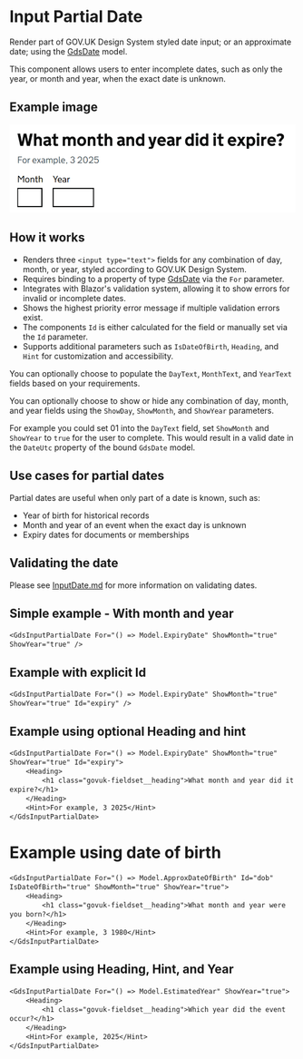 # Input Partial Date

Render part of GOV.UK Design System styled date input; or an approximate date; using the [GdsDate](GdsDate.md) model.

This component allows users to enter incomplete dates, such as only the year, or month and year, when the exact date is unknown.

## Example image

![Input partial date example](InputPartialDate1.png)

## How it works

- Renders three `<input type="text">` fields for any combination of day, month, or year, styled according to GOV.UK Design System.
- Requires binding to a property of type [GdsDate](GdsDate.md) via the `For` parameter.
- Integrates with Blazor's validation system, allowing it to show errors for invalid or incomplete dates.
- Shows the highest priority error message if multiple validation errors exist. 
- The components `Id` is either calculated for the field or manually set via the `Id` parameter.
- Supports additional parameters such as `IsDateOfBirth`, `Heading`, and `Hint` for customization and accessibility.

You can optionally choose to populate the `DayText`, `MonthText`, and `YearText` fields based on your requirements.

You can optionally choose to show or hide any combination of day, month, and year fields using the `ShowDay`, `ShowMonth`, and `ShowYear` parameters.

For example you could set 01 into the `DayText` field, set `ShowMonth` and `ShowYear` to `true` for the user to complete. This would result in a valid date in the `DateUtc` property of the bound `GdsDate` model.

## Use cases for partial dates

Partial dates are useful when only part of a date is known, such as:
- Year of birth for historical records
- Month and year of an event when the exact day is unknown
- Expiry dates for documents or memberships

## Validating the date

Please see [InputDate.md](InputDate.md#validating-the-date) for more information on validating dates.

## Simple example - With month and year

```
<GdsInputPartialDate For="() => Model.ExpiryDate" ShowMonth="true" ShowYear="true" />
```

## Example with explicit Id

```
<GdsInputPartialDate For="() => Model.ExpiryDate" ShowMonth="true" ShowYear="true" Id="expiry" />
```

## Example using optional Heading and hint

```
<GdsInputPartialDate For="() => Model.ExpiryDate" ShowMonth="true" ShowYear="true" Id="expiry">
    <Heading>
        <h1 class="govuk-fieldset__heading">What month and year did it expire?</h1>
    </Heading>
    <Hint>For example, 3 2025</Hint>
</GdsInputPartialDate>
```

# Example using date of birth

```
<GdsInputPartialDate For="() => Model.ApproxDateOfBirth" Id="dob" IsDateOfBirth="true" ShowMonth="true" ShowYear="true">
    <Heading>
        <h1 class="govuk-fieldset__heading">What month and year were you born?</h1>
    </Heading>
    <Hint>For example, 3 1980</Hint>
</GdsInputPartialDate>
```

## Example using Heading, Hint, and Year

```
<GdsInputPartialDate For="() => Model.EstimatedYear" ShowYear="true">
    <Heading>
        <h1 class="govuk-fieldset__heading">Which year did the event occur?</h1>
    </Heading>
    <Hint>For example, 2025</Hint>
</GdsInputPartialDate>
```